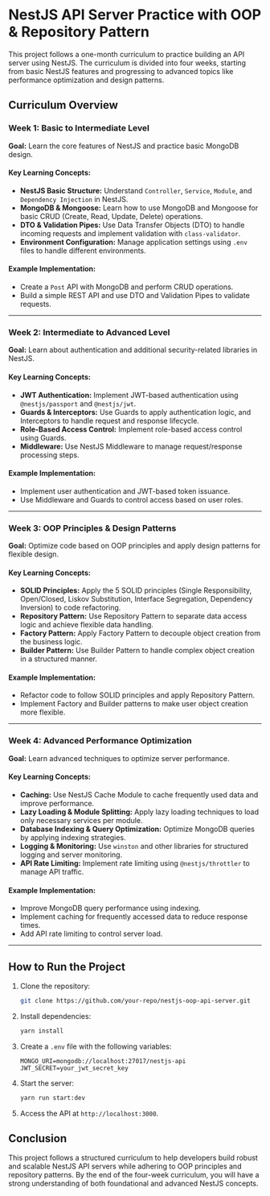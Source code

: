 # NestJS API Server Practice with OOP & Repository Pattern

This project follows a one-month curriculum to practice building an API server using NestJS. The curriculum is divided into four weeks, starting from basic NestJS features and progressing to advanced topics like performance optimization and design patterns.

## Curriculum Overview

### Week 1: Basic to Intermediate Level

**Goal:** Learn the core features of NestJS and practice basic MongoDB design.

#### Key Learning Concepts:

- **NestJS Basic Structure:** Understand `Controller`, `Service`, `Module`, and `Dependency Injection` in NestJS.
- **MongoDB & Mongoose:** Learn how to use MongoDB and Mongoose for basic CRUD (Create, Read, Update, Delete) operations.
- **DTO & Validation Pipes:** Use Data Transfer Objects (DTO) to handle incoming requests and implement validation with `class-validator`.
- **Environment Configuration:** Manage application settings using `.env` files to handle different environments.

#### Example Implementation:

- Create a `Post` API with MongoDB and perform CRUD operations.
- Build a simple REST API and use DTO and Validation Pipes to validate requests.

---

### Week 2: Intermediate to Advanced Level

**Goal:** Learn about authentication and additional security-related libraries in NestJS.

#### Key Learning Concepts:

- **JWT Authentication:** Implement JWT-based authentication using `@nestjs/passport` and `@nestjs/jwt`.
- **Guards & Interceptors:** Use Guards to apply authentication logic, and Interceptors to handle request and response lifecycle.
- **Role-Based Access Control:** Implement role-based access control using Guards.
- **Middleware:** Use NestJS Middleware to manage request/response processing steps.

#### Example Implementation:

- Implement user authentication and JWT-based token issuance.
- Use Middleware and Guards to control access based on user roles.

---

### Week 3: OOP Principles & Design Patterns

**Goal:** Optimize code based on OOP principles and apply design patterns for flexible design.

#### Key Learning Concepts:

- **SOLID Principles:** Apply the 5 SOLID principles (Single Responsibility, Open/Closed, Liskov Substitution, Interface Segregation, Dependency Inversion) to code refactoring.
- **Repository Pattern:** Use Repository Pattern to separate data access logic and achieve flexible data handling.
- **Factory Pattern:** Apply Factory Pattern to decouple object creation from the business logic.
- **Builder Pattern:** Use Builder Pattern to handle complex object creation in a structured manner.

#### Example Implementation:

- Refactor code to follow SOLID principles and apply Repository Pattern.
- Implement Factory and Builder patterns to make user object creation more flexible.

---

### Week 4: Advanced Performance Optimization

**Goal:** Learn advanced techniques to optimize server performance.

#### Key Learning Concepts:

- **Caching:** Use NestJS Cache Module to cache frequently used data and improve performance.
- **Lazy Loading & Module Splitting:** Apply lazy loading techniques to load only necessary services per module.
- **Database Indexing & Query Optimization:** Optimize MongoDB queries by applying indexing strategies.
- **Logging & Monitoring:** Use `winston` and other libraries for structured logging and server monitoring.
- **API Rate Limiting:** Implement rate limiting using `@nestjs/throttler` to manage API traffic.

#### Example Implementation:

- Improve MongoDB query performance using indexing.
- Implement caching for frequently accessed data to reduce response times.
- Add API rate limiting to control server load.

---

## How to Run the Project

1. Clone the repository:

   ```bash
   git clone https://github.com/your-repo/nestjs-oop-api-server.git
   ```

2. Install dependencies:

   ```bash
   yarn install
   ```

3. Create a `.env` file with the following variables:

   ```
   MONGO_URI=mongodb://localhost:27017/nestjs-api
   JWT_SECRET=your_jwt_secret_key
   ```

4. Start the server:

   ```bash
   yarn run start:dev
   ```

5. Access the API at `http://localhost:3000`.

## Conclusion

This project follows a structured curriculum to help developers build robust and scalable NestJS API servers while adhering to OOP principles and repository patterns. By the end of the four-week curriculum, you will have a strong understanding of both foundational and advanced NestJS concepts.